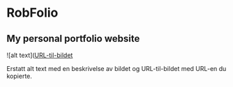 # RobFolio

## My personal portfolio website

![alt text]([URL-til-bildet](https://github.com/Robbelure/rob-folio/blob/main/robfolio-projects.PNG)

Erstatt alt text med en beskrivelse av bildet og URL-til-bildet med URL-en du kopierte.

